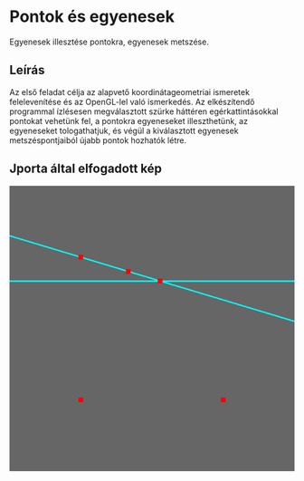 # Pontok és egyenesek
Egyenesek illesztése pontokra, egyenesek metszése.

## Leírás
Az első feladat célja az alapvető koordinátageometriai ismeretek felelevenítése és az OpenGL-lel való ismerkedés. Az elkészítendő programmal ízlésesen megválasztott szürke háttéren egérkattintásokkal pontokat vehetünk fel, a pontokra egyeneseket illeszthetünk, az egyeneseket tologathatjuk, és végül a kiválasztott egyenesek metszéspontjaiból újabb pontok hozhatók létre.

## Jporta által elfogadott kép

![hazi1](sources/hazi1-result.png)